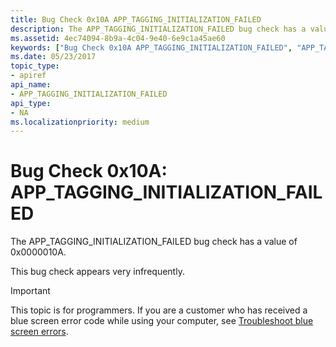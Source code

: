 ```yaml
---
title: Bug Check 0x10A APP_TAGGING_INITIALIZATION_FAILED
description: The APP_TAGGING_INITIALIZATION_FAILED bug check has a value of 0x0000010A.This bug check appears very infrequently.
ms.assetid: 4ec74094-8b9a-4c04-9e40-6e9c1a45ae60
keywords: ["Bug Check 0x10A APP_TAGGING_INITIALIZATION_FAILED", "APP_TAGGING_INITIALIZATION_FAILED"]
ms.date: 05/23/2017
topic_type:
- apiref
api_name:
- APP_TAGGING_INITIALIZATION_FAILED
api_type:
- NA
ms.localizationpriority: medium
---
```


# Bug Check 0x10A: APP\_TAGGING\_INITIALIZATION\_FAILED


The APP\_TAGGING\_INITIALIZATION\_FAILED bug check has a value of 0x0000010A.

This bug check appears very infrequently.

> [!IMPORTANT]
> This topic is for programmers. If you are a customer who has received a blue screen error code while using your computer, see [Troubleshoot blue screen errors](https://www.windows.com/stopcode).


 

 




